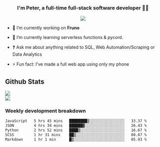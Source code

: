 
### <div align="center">I'm Peter, a full-time full-stack software developer 👨‍💻</div>  
<div align="center">
<a href="https://ko-fi.com/theofficialpeter" target="_blank" style="display: inline-block;">
                <img
                    src="https://img.shields.io/badge/Donate-Ko--fi-F16061.svg?style=flat-square&logo=ko-fi" 
                    align="center"
                />
            </a> 
</div>  

- 🔭 I’m currently working on **Fruno**  
  

- 🌱 I’m currently learning serverless functions & pycord.  
  

- ❓ Ask me about anything related to SQL, Web Automation/Scraping or Data Analytics  
  

- ⚡ Fun fact: I've made a full web app using only my phone  
  



## Github Stats  
![](https://github-readme-stats.vercel.app/api?username=TheOfficialPeter&theme=tokyonight&hide_border=true&include_all_commits=false&count_private=false)<br/>
![](https://github-readme-stats.vercel.app/api/top-langs/?username=TheOfficialPeter&theme=tokyonight&hide_border=true&include_all_commits=false&count_private=false&layout=compact)

<h3>Weekly development breakdown</h3>

<!--START_SECTION:waka-->

```txt
JavaScript   5 hrs 45 mins   ████████▒░░░░░░░░░░░░░░░░   33.37 %
JSON         4 hrs 34 mins   ██████▓░░░░░░░░░░░░░░░░░░   26.43 %
Python       2 hrs 52 mins   ████▒░░░░░░░░░░░░░░░░░░░░   16.67 %
SCSS         1 hr 31 mins    ██▒░░░░░░░░░░░░░░░░░░░░░░   08.87 %
Markdown     1 hr 1 min      █▒░░░░░░░░░░░░░░░░░░░░░░░   05.93 %
```

<!--END_SECTION:waka-->
